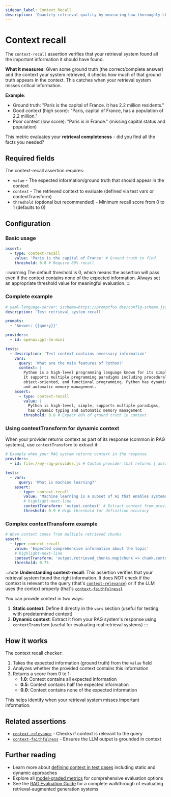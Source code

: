 ```yaml
---
sidebar_label: Context Recall
description: 'Quantify retrieval quality by measuring how thoroughly LLM responses incorporate all relevant context information provided'
---
```


# Context recall

The `context-recall` assertion verifies that your retrieval system found all the important information it should have found.

**What it measures**: Given some ground truth (the correct/complete answer) and the context your system retrieved, it checks how much of that ground truth appears in the context. This catches when your retrieval system misses critical information.

**Example**:

- Ground truth: "Paris is the capital of France. It has 2.2 million residents."
- Good context (high score): "Paris, capital of France, has a population of 2.2 million."
- Poor context (low score): "Paris is in France." (missing capital status and population)

This metric evaluates your **retrieval completeness** - did you find all the facts you needed?

## Required fields

The context-recall assertion requires:

- `value` - The expected information/ground truth that should appear in the context
- `context` - The retrieved context to evaluate (defined via test vars or contextTransform)
- `threshold` (optional but recommended) - Minimum recall score from 0 to 1 (defaults to 0)

## Configuration

### Basic usage

```yaml
assert:
  - type: context-recall
    value: 'Paris is the capital of France' # Ground truth to find
    threshold: 0.8 # Require 80% recall
```

:::warning
The default threshold is 0, which means the assertion will pass even if the context contains none of the expected information. Always set an appropriate threshold value for meaningful evaluation.
:::

### Complete example

```yaml title="promptfooconfig.yaml"
# yaml-language-server: $schema=https://promptfoo.dev/config-schema.json
description: 'Test retrieval system recall'

prompts:
  - 'Answer: {{query}}'

providers:
  - id: openai:gpt-4o-mini

tests:
  - description: 'Test context contains necessary information'
    vars:
      query: 'What are the main features of Python?'
      context: |
        Python is a high-level programming language known for its simplicity.
        It supports multiple programming paradigms including procedural, 
        object-oriented, and functional programming. Python has dynamic typing
        and automatic memory management.
    assert:
      - type: context-recall
        value: |
          Python is high-level, simple, supports multiple paradigms,
          has dynamic typing and automatic memory management
        threshold: 0.8 # Expect 80% of ground truth in context
```

### Using contextTransform for dynamic context

When your provider returns context as part of its response (common in RAG systems), use `contextTransform` to extract it:

```yaml
# Example when your RAG system returns context in the response
providers:
  - id: file://my-rag-provider.js # Custom provider that returns { answer, context }

tests:
  - vars:
      query: 'What is machine learning?'
    assert:
      - type: context-recall
        value: 'Machine learning is a subset of AI that enables systems to learn from data'
        # highlight-next-line
        contextTransform: 'output.context' # Extract context from provider's response
        threshold: 0.9 # High threshold for definition accuracy
```

### Complex contextTransform example

```yaml
# When context comes from multiple retrieved chunks
assert:
  - type: context-recall
    value: 'Expected comprehensive information about the topic'
    # highlight-next-line
    contextTransform: 'output.retrieved_chunks.map(chunk => chunk.content).join("\n\n")'
    threshold: 0.75
```

:::note
**Understanding context-recall**: This assertion verifies that your retrieval system found the right information. It does NOT check if the context is relevant to the query (that's [`context-relevance`](/docs/configuration/expected-outputs/model-graded/context-relevance)) or if the LLM uses the context properly (that's [`context-faithfulness`](/docs/configuration/expected-outputs/model-graded/context-faithfulness)).

You can provide context in two ways:

1. **Static context**: Define it directly in the `vars` section (useful for testing with predetermined context)
2. **Dynamic context**: Extract it from your RAG system's response using `contextTransform` (useful for evaluating real retrieval systems)
   :::

## How it works

The context recall checker:

1. Takes the expected information (ground truth) from the `value` field
2. Analyzes whether the provided context contains this information
3. Returns a score from 0 to 1:
   - **1.0**: Context contains all expected information
   - **0.5**: Context contains half the expected information
   - **0.0**: Context contains none of the expected information

This helps identify when your retrieval system misses important information.

## Related assertions

- [`context-relevance`](/docs/configuration/expected-outputs/model-graded/context-relevance) - Checks if context is relevant to the query
- [`context-faithfulness`](/docs/configuration/expected-outputs/model-graded/context-faithfulness) - Ensures the LLM output is grounded in context

## Further reading

- Learn more about [defining context in test cases](/docs/configuration/expected-outputs/model-graded#defining-context) including static and dynamic approaches
- Explore all [model-graded metrics](/docs/configuration/expected-outputs/model-graded) for comprehensive evaluation options
- See the [RAG Evaluation Guide](/docs/guides/evaluate-rag) for a complete walkthrough of evaluating retrieval-augmented generation systems
